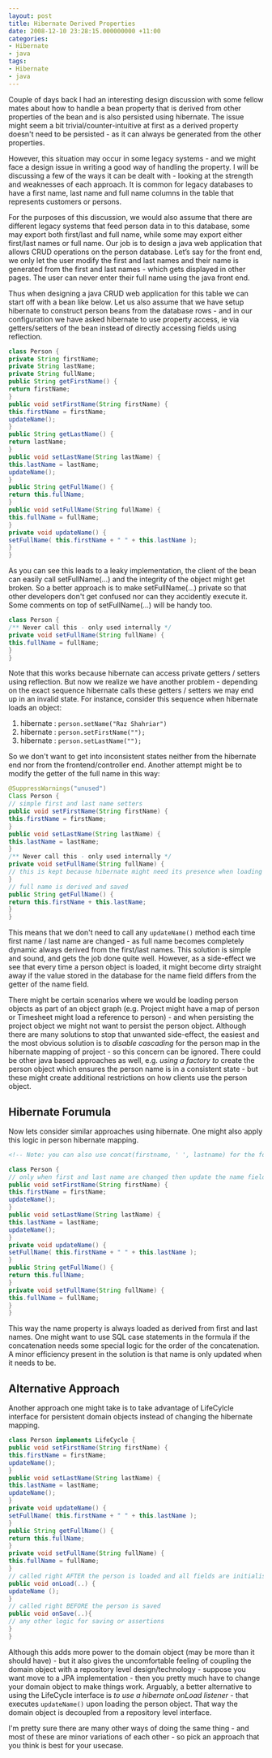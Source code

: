 ```yaml
---
layout: post
title: Hibernate Derived Properties
date: 2008-12-10 23:28:15.000000000 +11:00
categories:
- Hibernate
- java
tags:
- Hibernate
- java
---
```

Couple of days back I had an interesting design discussion with some fellow mates about how to handle a bean property that is derived from other properties of the bean and is also persisted using hibernate. The issue might seem a bit trivial/counter-intuitive at first as a derived property doesn't need to be persisted - as it can always be generated from the other properties.

However, this situation may occur in some legacy systems - and we might face a design issue in writing a good way of 
handling the property. I will be discussing a few of the ways it can be dealt with - looking at the strength and 
weaknesses of each approach.
It is common for legacy databases to have a first name, last name and full name columns in the table that represents 
customers or persons.

For the purposes of this discussion, we would also assume that there are different legacy systems that feed person data 
in to this database, some may export both first/last and full name, while some may export either first/last names or full name.
Our job is to design a java web application that allows CRUD operations on the person database.
Let’s say for the front end, we only let the user modify the first and last names and their name is generated from 
the first and last names - which gets displayed in other pages. The user can never enter their full name using the java 
front end.

Thus when designing a java CRUD web application for this table we can start off with a bean like below. 
Let us also assume that we have setup hibernate to construct person beans from the database rows - and in our 
configuration we have asked hibernate to use property access, ie via getters/setters of the bean instead of directly 
accessing fields using reflection.

```java
class Person {
private String firstName;
private String lastName;
private String fullName;
public String getFirstName() {
return firstName;
}
public void setFirstName(String firstName) {
this.firstName = firstName;
updateName();
}
public String getLastName() {
return lastName;
}
public void setLastName(String lastName) {
this.lastName = lastName;
updateName();
}
public String getFullName() {
return this.fullName;
}
public void setFullName(String fullName) {
this.fullName = fullName;
}
private void updateName() {
setFullName( this.firstName + " " + this.lastName );
}
}
```
As you can see this leads to a leaky implementation, the client of the bean can easily call setFullName(...) and 
the integrity of the object might get broken.
So a better approach is to make setFullName(...) private so that other developers don't get confused nor can they
accidently execute it. Some comments on top of setFullName(...) will be handy too.

```java
class Person {
/** Never call this - only used internally */
private void setFullName(String fullName) {
this.fullName = fullName;
}
}
```
Note that this works because hibernate can access private getters / setters using reflection.
But now we realize we have another problem - depending on the exact sequence hibernate calls these getters / setters we may end up in an invalid state.
For instance, consider this sequence when hibernate loads an object:

1. hibernate : `person.setName("Raz Shahriar")`
2. hibernate : `person.setFirstName("");`
3. hibernate : `person.setLastName("");`

So we don't want to get into inconsistent states neither from the hibernate end nor from the frontend/controller end.
Another attempt might be to modify the getter of the full name in this way:

```java
@SuppressWarnings("unused")
Class Person {
// simple first and last name setters
public void setFirstName(String firstName) {
this.firstName = firstName;
}
public void setLastName(String lastName) {
this.lastName = lastName;
}
/** Never call this - only used internally */
private void setFullName(String fullName) {
// this is kept because hibernate might need its presence when loading getters/setters using reflection
}
// full name is derived and saved
public String getFullName() {
return this.firstName + this.lastName;
}
}
```

This means that we don't need to call any `updateName()` method each time first name / last name are changed - as full
name becomes completely dynamic always derived from the first/last names.
This solution is simple and sound, and gets the job done quite well.
However, as a side-effect we see that every time a person object is loaded, 
it might become dirty straight away if the value stored in the database for the 
name field differs from the getter of the name field.

There might be certain scenarios where we would be loading person objects as part of an object graph (e.g. Project might 
have a map of person or Timesheet might load a reference to person) - and when persisting the project object we might not
 want to persist the person object.
Although there are many solutions to stop that unwanted side-effect, the easiest and the most obvious solution is to 
*disable cascading* for the person map in the hibernate mapping of project - so this concern can be ignored.
There could be other java based approaches as well, e.g. *using a factory to* create the person object which ensures the 
person name is in a consistent state - but these might create additional restrictions on how clients use the person object.

## Hibernate Forumula
Now lets consider similar approaches using hibernate. 
One might also apply this logic in person hibernate mapping.

```xml
<!-- Note: you can also use concat(firstname, ' ', lastname) for the formula. -->
```

```java
class Person {
// only when first and last name are changed then update the name field
public void setFirstName(String firstName) {
this.firstName = firstName;
updateName();
}
public void setLastName(String lastName) {
this.lastName = lastName;
updateName();
}
private void updateName() {
setFullName( this.firstName + " " + this.lastName );
}
public String getFullName() {
return this.fullName;
}
private void setFullName(String fullName) {
this.fullName = fullName;
}
}
```
This way the name property is always loaded as derived from first and last names.
One might want to use SQL case statements in the formula if the concatenation 
needs some special logic for the order of the concatenation. 
A minor efficiency present in the solution is that name is only updated when 
it needs to be.

## Alternative Approach
Another approach one might take is to take advantage of LifeCylcle interface 
for persistent domain objects instead of changing the hibernate mapping.

```java
class Person implements LifeCycle {
public void setFirstName(String firstName) {
this.firstName = firstName;
updateName();
}
public void setLastName(String lastName) {
this.lastName = lastName;
updateName();
}
private void updateName() {
setFullName( this.firstName + " " + this.lastName );
}
public String getFullName() {
return this.fullName;
}
private void setFullName(String fullName) {
this.fullName = fullName;
}
// called right AFTER the person is loaded and all fields are initialised
public void onLoad(..) {
updateName ();
}
// called right BEFORE the person is saved
public void onSave(..){
// any other logic for saving or assertions
}
}
```

Although this adds more power to the domain object (may be more than it 
should have) - but it also gives the uncomfortable feeling of coupling the 
domain object with a repository level design/technology - suppose you want 
move to a JPA implementation - then you pretty much have to change your 
domain object to make things work.
Arguably, a better alternative to using the LifeCycle interface is 
*to use a hibernate onLoad listener* - that executes `updateName()` upon 
loading the person object. That way the domain object is decoupled from a 
repository level interface.

I'm pretty sure there are many other ways of doing the same thing - 
and most of these are minor variations of each other - so pick an approach 
that you think is best for your usecase.
<!--stackedit_data:
eyJoaXN0b3J5IjpbMTc3NTI5MDg0M119
-->